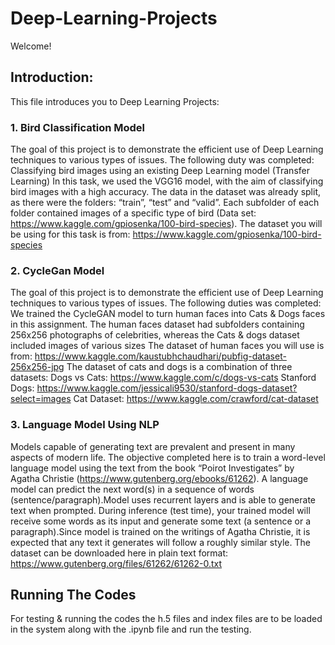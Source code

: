 # Deep-Learning-Projects
Welcome!
## Introduction:
This file introduces you to Deep Learning Projects:
### 1. Bird Classification Model 
The goal of this project is to demonstrate the efficient use of Deep Learning techniques to various types of issues. The following duty was completed: 
Classifying bird images using an existing Deep Learning model (Transfer Learning)
In this task, we used the VGG16 model, with the aim of classifying bird images with a high accuracy. The data in the dataset was already split, as there were the folders: “train”, “test” and “valid”. Each subfolder of each folder contained images of a specific type of bird (Data set: https://www.kaggle.com/gpiosenka/100-bird-species).
The dataset you will be using for this task is from:
https://www.kaggle.com/gpiosenka/100-bird-species
### 2. CycleGan Model
The goal of this project is to demonstrate the efficient use of Deep Learning techniques to various types of issues. The following duties was completed: 
We trained the CycleGAN model to turn human faces into Cats & Dogs faces in this assignment. The human faces dataset had subfolders containing 256x256 photographs of celebrities, whereas the Cats & dogs dataset included images of various sizes
The dataset of human faces you will use is from:
https://www.kaggle.com/kaustubhchaudhari/pubfig-dataset-256x256-jpg
The dataset of cats and dogs is a combination of three datasets:
Dogs vs Cats: https://www.kaggle.com/c/dogs-vs-cats
Stanford Dogs: https://www.kaggle.com/jessicali9530/stanford-dogs-dataset?select=images
Cat Dataset: https://www.kaggle.com/crawford/cat-dataset
### 3. Language Model Using NLP
Models capable of generating text are prevalent and present in many aspects of modern life. 
The objective completed here is to train a word-level language model using the text from the book “Poirot Investigates” by Agatha Christie (https://www.gutenberg.org/ebooks/61262).
A language model can predict the next word(s) in a sequence of words (sentence/paragraph).Model uses recurrent layers and is able to generate text when prompted. During 
inference (test time), your trained model will receive some words as its input and generate some 
text (a sentence or a paragraph).Since model is trained on the writings of Agatha Christie, it is expected that any text it generates will follow a roughly similar style.
The dataset can be downloaded here in plain text format:
https://www.gutenberg.org/files/61262/61262-0.txt

## Running The Codes
For testing & running the codes the h.5 files and index files are to be loaded in the system along with the .ipynb file and run the testing.
